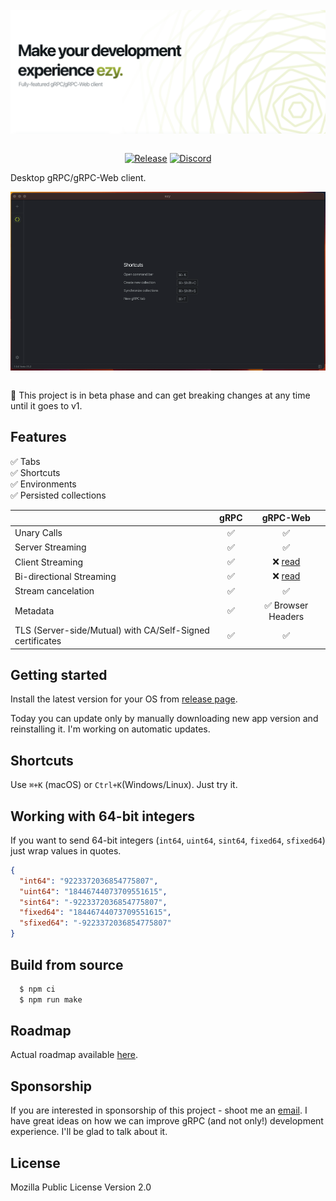 <br />
<div align="center">
  <picture>
  <img src="docs/logo.png" align="center">
  </picture>
</div>
<div align="center">
<br />

  [![Release](https://img.shields.io/github/package-json/v/getezy/ezy)](https://github.com/getezy/ezy/releases/latest)
  [![Discord](https://img.shields.io/badge/Discord-7289DA?style=flat&logo=discord&logoColor=white)](https://discord.gg/r26ETPgj6R)

</div>

Desktop gRPC/gRPC-Web client.

<div align="center">
  <img src="docs/preview.gif" align="center">
</div>
<br />

🚧 This project is in beta phase and can get breaking changes at any time until it goes to v1.

## Features
✅ Tabs  
✅ Shortcuts  
✅ Environments  
✅ Persisted collections  

|                                                           	| gRPC 	|                            gRPC-Web                   |
|-----------------------------------------------------------	|:----:	|:-------------------------------------------------------------:	  |
| Unary Calls                                               	|   ✅  	|                               ✅                               	|
| Server Streaming                                          	|   ✅  	|                               ✅                               	|
| Client Streaming                                          	|   ✅  	| ❌ [read](https://github.com/grpc/grpc-web/blob/master/doc/streaming-roadmap.md#client-streaming-and-half-duplex-streaming) 	  |
| Bi-directional Streaming                                  	|   ✅  	| ❌ [read](https://github.com/grpc/grpc-web/blob/master/doc/streaming-roadmap.md#full-duplex-streaming-over-http) 	  |
| Stream cancelation                                        	|   ✅  	|                               ✅                               	|
| Metadata                                                  	|   ✅  	|                       ✅ Browser Headers                       	|
| TLS (Server-side/Mutual) with CA/Self-Signed certificates 	|   ✅  	|                               ✅                               	|

## Getting started
Install the latest version for your OS from [release page](https://github.com/getezy/ezy/releases/latest).

Today you can update only by manually downloading new app version and reinstalling it. I'm working on automatic updates.

## Shortcuts

Use `⌘+K` (macOS) or `Ctrl+K`(Windows/Linux). Just try it.

## Working with 64-bit integers
If you want to send 64-bit integers (`int64`, `uint64`, `sint64`, `fixed64`, `sfixed64`) just wrap values in quotes.

```json
{
  "int64": "9223372036854775807",
  "uint64": "18446744073709551615",
  "sint64": "-9223372036854775807",
  "fixed64": "18446744073709551615",
  "sfixed64": "-9223372036854775807"
}
```

## Build from source

```bash
  $ npm ci
  $ npm run make
```

## Roadmap

Actual roadmap available [here](https://github.com/orgs/getezy/projects/1/views/1).

## Sponsorship

If you are interested in sponsorship of this project - shoot me an [email](mailto:vasyukov.alexey.v@gmail.com). I have great ideas on how we can improve gRPC (and not only!) development experience. I'll be glad to talk about it.

## License
Mozilla Public License Version 2.0
